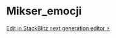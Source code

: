 # Mikser_emocji

[Edit in StackBlitz next generation editor ⚡️](https://stackblitz.com/~/github.com/SaneFungus/Mikser_emocji)